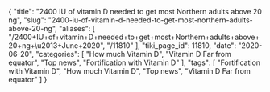 {
    "title": "2400 IU of vitamin D needed to get most Northern adults above 20 ng",
    "slug": "2400-iu-of-vitamin-d-needed-to-get-most-northern-adults-above-20-ng",
    "aliases": [
        "/2400+IU+of+vitamin+D+needed+to+get+most+Northern+adults+above+20+ng+\u2013+June+2020",
        "/11810"
    ],
    "tiki_page_id": 11810,
    "date": "2020-06-20",
    "categories": [
        "How much Vitamin D",
        "Vitamin D Far from equator",
        "Top news",
        "Fortification with Vitamin D"
    ],
    "tags": [
        "Fortification with Vitamin D",
        "How much Vitamin D",
        "Top news",
        "Vitamin D Far from equator"
    ]
}
